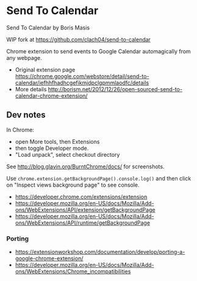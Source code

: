 Send To Calendar
================

Send To Calendar by Boris Masis

WIP fork at https://github.com/clach04/send-to-calendar

Chrome extension to send events to Google Calendar automagically from any webpage.

   * Original extension page https://chrome.google.com/webstore/detail/send-to-calendar/iefhhfhadhcgefikmjdpclgpmmlaodfc/details
   * More details http://borism.net/2012/12/26/open-sourced-send-to-calendar-chrome-extension/


## Dev notes

In Chrome:

  * open More tools, then Extensions
  * then toggle Developer mode.
  * "Load unpack", select checkout directory

See http://blog.glavin.org/BurntChrome/docs/ for screenshots.

Use `chrome.extension.getBackgroundPage().console.log()` and then click on "Inspect views background page" to see console.

  * https://developer.chrome.com/extensions/extension
  * https://developer.mozilla.org/en-US/docs/Mozilla/Add-ons/WebExtensions/API/extension/getBackgroundPage
  * https://developer.mozilla.org/en-US/docs/Mozilla/Add-ons/WebExtensions/API/runtime/getBackgroundPage

### Porting

  * https://extensionworkshop.com/documentation/develop/porting-a-google-chrome-extension/
  * https://developer.mozilla.org/en-US/docs/Mozilla/Add-ons/WebExtensions/Chrome_incompatibilities

